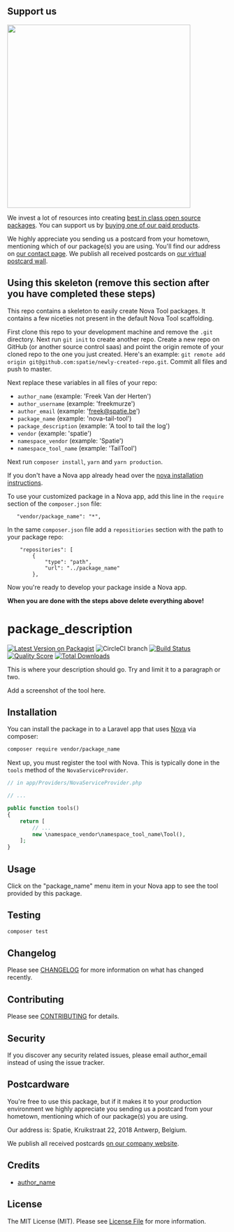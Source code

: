 

## Support us

[<img src="https://github-ads.s3.eu-central-1.amazonaws.com/skeleton-nova-tool.jpg?t=1" width="419px" />](https://spatie.be/github-ad-click/skeleton-nova-tool)

We invest a lot of resources into creating [best in class open source packages](https://spatie.be/open-source). You can support us by [buying one of our paid products](https://spatie.be/open-source/support-us).

We highly appreciate you sending us a postcard from your hometown, mentioning which of our package(s) you are using. You'll find our address on [our contact page](https://spatie.be/about-us). We publish all received postcards on [our virtual postcard wall](https://spatie.be/open-source/postcards).

## Using this skeleton (remove this section after you have completed these steps)

This repo contains a skeleton to easily create Nova Tool packages. It contains a few niceties not present in the default Nova Tool scaffolding.

First clone this repo to your development machine and remove the `.git` directory. Next run `git init` to create another repo. Create a new repo on GitHub (or another source control saas) and point the origin remote of your cloned repo to the one you just created. Here's an example: `git remote add origin git@github.com:spatie/newly-created-repo.git`. Commit all files and push to master.

Next replace these variables in all files of your repo:
 - `author_name` (example: 'Freek Van der Herten')
 - `author_username` (example: 'freekmurze')
 - `author_email` (example: 'freek@spatie.be')
 - `package_name` (example: 'nova-tail-tool')
 - `package_description` (example: 'A tool to tail the log')
 - `vendor` (example: 'spatie')
 - `namespace_vendor` (example: 'Spatie')
 - `namespace_tool_name` (example: 'TailTool')
 
 Next run `composer install`, `yarn` and `yarn production`.
 
If you don't have a Nova app already head over the [nova installation instructions](https://nova.laravel.com/docs/1.0/installation.html#installing-nova).

To use your customized package in a Nova app, add this line in the `require` section of the `composer.json` file:
 
 ```
    "vendor/package_name": "*",
```
 
 In the same `composer.json` file add a `repositiories` section with the path to your package repo:
 
 ```
     "repositories": [
         {
             "type": "path",
             "url": "../package_name"
         },
```
 
Now you're ready to develop your package inside a Nova app.
 
**When you are done with the steps above delete everything above!**

# package_description

[![Latest Version on Packagist](https://img.shields.io/packagist/v/vendor/package_name.svg?style=flat-square)](https://packagist.org/packages/vendor/package_name)
![CircleCI branch](https://img.shields.io/circleci/project/github/vendor/package_name/master.svg?style=flat-square)
[![Build Status](https://img.shields.io/travis/vendor/package_name/master.svg?style=flat-square)](https://travis-ci.org/vendor/package_name)
[![Quality Score](https://img.shields.io/scrutinizer/g/vendor/package_name.svg?style=flat-square)](https://scrutinizer-ci.com/g/vendor/package_name)
[![Total Downloads](https://img.shields.io/packagist/dt/vendor/package_name.svg?style=flat-square)](https://packagist.org/packages/vendor/package_name)


This is where your description should go. Try and limit it to a paragraph or two.

Add a screenshot of the tool here.

## Installation

You can install the package in to a Laravel app that uses [Nova](https://nova.laravel.com) via composer:

```bash
composer require vendor/package_name
```

Next up, you must register the tool with Nova. This is typically done in the `tools` method of the `NovaServiceProvider`.

```php
// in app/Providers/NovaServiceProvider.php

// ...

public function tools()
{
    return [
        // ...
        new \namespace_vendor\namespace_tool_name\Tool(),
    ];
}
```

## Usage

Click on the "package_name" menu item in your Nova app to see the tool provided by this package.

## Testing

``` bash
composer test
```

## Changelog

Please see [CHANGELOG](CHANGELOG.md) for more information on what has changed recently.

## Contributing

Please see [CONTRIBUTING](CONTRIBUTING.md) for details.

## Security

If you discover any security related issues, please email author_email instead of using the issue tracker.

## Postcardware

You're free to use this package, but if it makes it to your production environment we highly appreciate you sending us a postcard from your hometown, mentioning which of our package(s) you are using.

Our address is: Spatie, Kruikstraat 22, 2018 Antwerp, Belgium.

We publish all received postcards [on our company website](https://spatie.be/en/opensource/postcards).

## Credits

- [author_name](https://github.com/author_username)

## License

The MIT License (MIT). Please see [License File](LICENSE.md) for more information.
